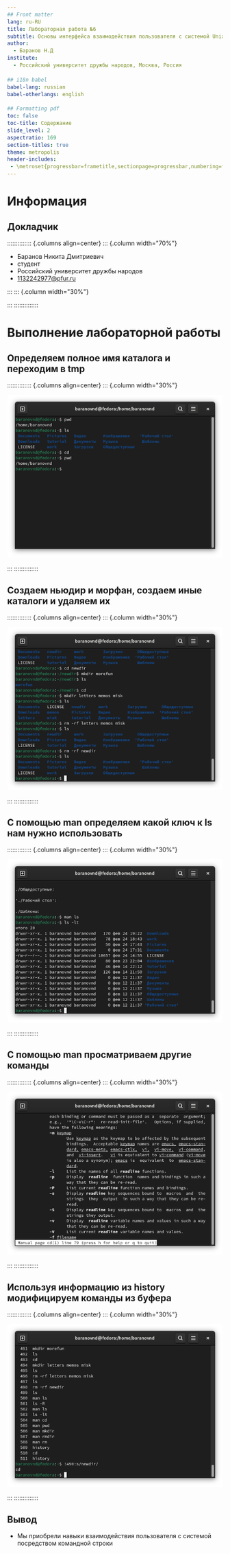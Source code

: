 ```yaml
---
## Front matter
lang: ru-RU
title: Лабораторная работа №6
subtitle: Основы интерфейса взаимодействия пользователя с системой Unix на уровне командной строки
author:
  - Баранов Н.Д
institute:
  - Российский университет дружбы народов, Москва, Россия

## i18n babel
babel-lang: russian
babel-otherlangs: english

## Formatting pdf
toc: false
toc-title: Содержание
slide_level: 2
aspectratio: 169
section-titles: true
theme: metropolis
header-includes:
 - \metroset{progressbar=frametitle,sectionpage=progressbar,numbering=fraction}
---
```


# Информация

## Докладчик

:::::::::::::: {.columns align=center}
::: {.column width="70%"}

  * Баранов Никита Дмитриевич
  * студент
  * Российский университет дружбы народов
  * [1132242977@pfur.ru](mailto:1132242977@pfur.ru)
  
:::
::: {.column width="30%"}

:::
::::::::::::::

# Выполнение лабораторной работы

## Определяем полное имя каталога и переходим в tmp

:::::::::::::: {.columns align=center}
::: {.column width="30%"}

![](image/1.png)

:::
::::::::::::::

## Создаем ньюдир и морфан, создаем иные каталоги и удаляем их

:::::::::::::: {.columns align=center}
::: {.column width="30%"}

![](image/2.png)

:::
::::::::::::::


## С помощью man определяем какой ключ к ls нам нужно использовать

:::::::::::::: {.columns align=center}
::: {.column width="30%"}

![](image/4.png)

:::
::::::::::::::

## С помощью man просматриваем другие команды

:::::::::::::: {.columns align=center}
::: {.column width="30%"}

![](image/5.png)

:::
::::::::::::::

## Используя информацию из history модифицируем команды из буфера

:::::::::::::: {.columns align=center}
::: {.column width="30%"}

![](image/6.png)

:::
::::::::::::::

## Вывод

- Мы приобрели навыки взаимодействия пользователя с системой посредством командной строки

